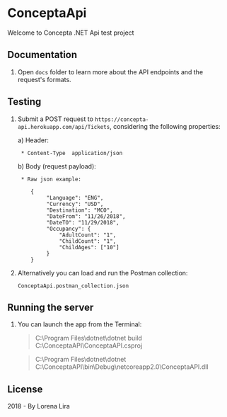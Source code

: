 # ConceptaApi

Welcome to Concepta .NET Api test project

## Documentation

1) Open `docs` folder to learn more about the API endpoints and the request's formats.

## Testing

1) Submit a POST request to `https://concepta-api.herokuapp.com/api/Tickets`, considering the following properties:
   
   a) Header:
        
        * Content-Type  application/json
 
    
    b) Body (request payload):
        
        * Raw json example:
        
           {
                "Language": "ENG",
                "Currency": "USD",
                "Destination": "MCO",
                "DateFrom": "11/26/2018",
                "DateTO": "11/29/2018",
                "Occupancy": {
                    "AdultCount": "1",
                    "ChildCount": "1",
                    "ChildAges": ["10"]
                }
           }

2) Alternatively you can load and run the Postman collection:

    `ConceptaApi.postman_collection.json`

## Running the server

1) You can launch the app from the Terminal:


    > C:\Program Files\dotnet\dotnet build C:\ConceptaAPI\ConceptaAPI.csproj
    
    > C:\Program Files\dotnet\dotnet C:\ConceptaAPI\bin\Debug\netcoreapp2.0\ConceptaAPI.dll
   
  
## License

2018 - By Lorena Lira
